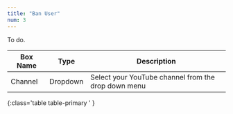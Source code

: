 ```yaml
---
title: "Ban User"
num: 3
---
```


To do.

| Box Name | Type | Description | 
|-------|--------|--------|
|Channel|Dropdown|Select your YouTube channel from the drop down menu
{:class='table table-primary ' }












